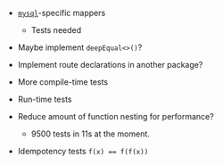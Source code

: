 + [`mysql`](https://github.com/mysqljs/mysql)-specific mappers
    + Tests needed

+ Maybe implement `deepEqual<>()`?
+ Implement route declarations in another package?
+ More compile-time tests
+ Run-time tests
+ Reduce amount of function nesting for performance?
    + 9500 tests in 11s at the moment.
+ Idempotency tests `f(x) == f(f(x))`